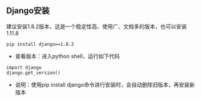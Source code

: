 ## Django安装



建议安装1.8.2版本，这是一个稳定性高、使用广、文档多的版本，也可以安装1.11.8

```
pip install django==1.8.2

```

* 查看版本：进入python shell，运行如下代码

```
import django
django.get_version()

```

* 说明：使用pip install django命令进行安装时，会自动删除旧版本，再安装新版本



